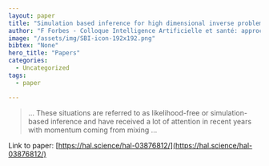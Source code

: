 ```yaml
---
layout: paper
title: "Simulation based inference for high dimensional inverse problems: application to magnetic resonance fingerprinting"
author: "F Forbes - Colloque Intelligence Artificielle et santé: approches …, 2022 - hal.science"
image: "/assets/img/SBI-icon-192x192.png"
bibtex: "None"
hero_title: "Papers"
categories:
  - Uncategorized
tags:
  - paper

---
```

>… These situations are referred to as likelihood-free or simulation-based inference and have received a lot of attention in recent years with momentum coming from mixing …

Link to paper: [https://hal.science/hal-03876812/](https://hal.science/hal-03876812/)

